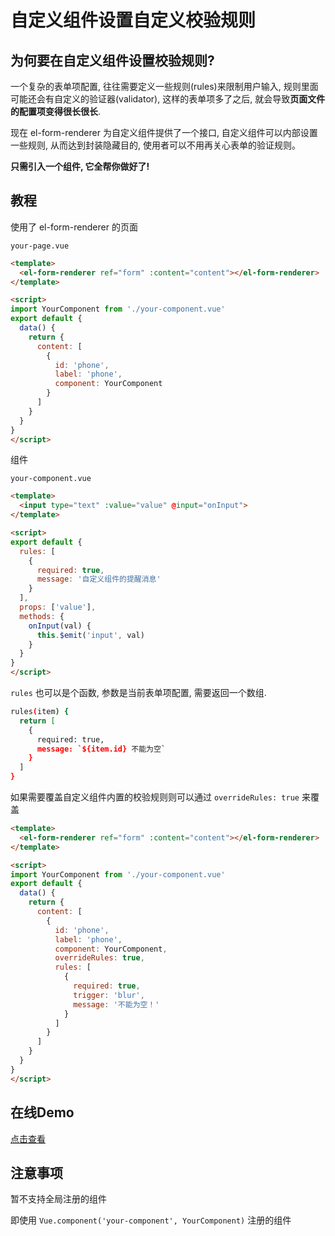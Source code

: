 # 自定义组件设置自定义校验规则

## 为何要在自定义组件设置校验规则?

一个复杂的表单项配置,
往往需要定义一些规则(rules)来限制用户输入,
规则里面可能还会有自定义的验证器(validator),
这样的表单项多了之后, 就会导致**页面文件的配置项变得很长很长**.

现在 el-form-renderer 为自定义组件提供了一个接口,
自定义组件可以内部设置一些规则, 从而达到封装隐藏目的, 使用者可以不用再关心表单的验证规则。

**只需引入一个组件, 它全帮你做好了!**

## 教程

使用了 el-form-renderer 的页面

`your-page.vue`

```html
<template>
  <el-form-renderer ref="form" :content="content"></el-form-renderer>
</template>

<script>
import YourComponent from './your-component.vue'
export default {
  data() {
    return {
      content: [
        {
          id: 'phone',
          label: 'phone',
          component: YourComponent
        }
      ]
    }
  }
}
</script>
```

组件

`your-component.vue`

```html
<template>
  <input type="text" :value="value" @input="onInput">
</template>

<script>
export default {
  rules: [
    {
      required: true,
      message: '自定义组件的提醒消息'
    }
  ],
  props: ['value'],
  methods: {
    onInput(val) {
      this.$emit('input', val)
    }
  }
}
</script>
```

`rules` 也可以是个函数, 参数是当前表单项配置, 需要返回一个数组.

```bash
rules(item) {
  return [
    {
      required: true,
      message: `${item.id} 不能为空`
    }
  ]
}
```

如果需要覆盖自定义组件内置的校验规则则可以通过 `overrideRules: true` 来覆盖

```html
<template>
  <el-form-renderer ref="form" :content="content"></el-form-renderer>
</template>

<script>
import YourComponent from './your-component.vue'
export default {
  data() {
    return {
      content: [
        {
          id: 'phone',
          label: 'phone',
          component: YourComponent,
          overrideRules: true,
          rules: [
            {
              required: true,
              trigger: 'blur',
              message: '不能为空！'
            }
          ]
        }
      ]
    }
  }
}
</script>
```

## 在线Demo

[点击查看](https://rules-component.fem-misc.now.sh/#/misc)

## 注意事项

暂不支持全局注册的组件

即使用 `Vue.component('your-component', YourComponent)` 注册的组件
